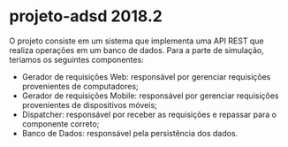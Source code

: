 # projeto-adsd 2018.2

  O projeto consiste em um sistema que implementa uma API REST que realiza operações em um banco de dados. Para a parte de simulação, teriamos os seguintes componentes:
  
  * Gerador de requisições Web: responsável por gerenciar requisições provenientes de computadores;
  * Gerador de requisições Mobile: responsável por gerenciar requisições provenientes de dispositivos móveis;
  * Dispatcher: responsável por receber as requisições e repassar para o componente correto;
  * Banco de Dados: responsável pela persistência dos dados.
